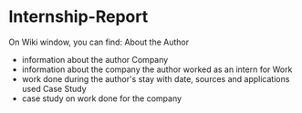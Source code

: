 # Internship-Report

On Wiki window, you can find:
About the Author
  - information about the author
Company
  - information about the company the author worked as an intern for
Work
  - work done during the author's stay with date, sources and applications used
Case Study
  - case study on work done for the company

